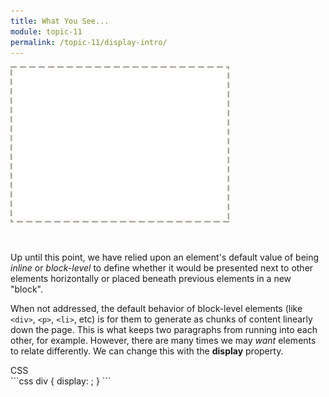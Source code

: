 ```yaml
---
title: What You See...
module: topic-11
permalink: /topic-11/display-intro/
---
```


<div class="divider-heading"></div>

<img src="../img/box-model-display.gif" alt="changing display values" style="width: 350px; margin: 0 auto 30px;" />

Up until this point, we have relied upon an element's default value of being _inline_ or _block-level_ to define whether it would be presented next to other elements horizontally or placed beneath previous elements in a new "block".

When not addressed, the default behavior of block-level elements (like `<div>`, `<p>`, `<li>`, etc) is for them to generate as chunks of content linearly down the page. This is what keeps two paragraphs from running into each other, for example. However, there are many times we may _want_ elements to relate differently. We can change this with the **display** property.

<div class="code-heading">
  <span class="css">CSS</span>
</div>
```css
div {
  display: ;
}
```
